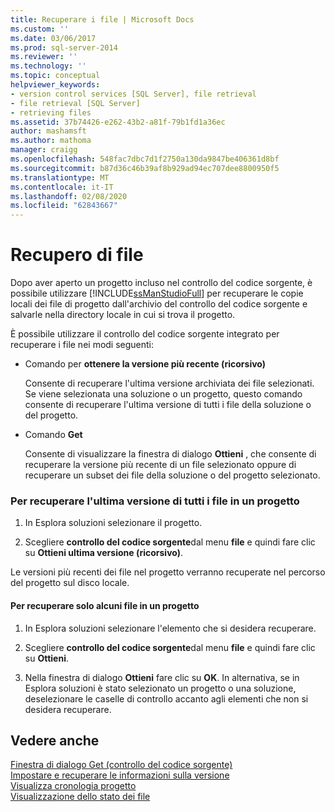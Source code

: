 ```yaml
---
title: Recuperare i file | Microsoft Docs
ms.custom: ''
ms.date: 03/06/2017
ms.prod: sql-server-2014
ms.reviewer: ''
ms.technology: ''
ms.topic: conceptual
helpviewer_keywords:
- version control services [SQL Server], file retrieval
- file retrieval [SQL Server]
- retrieving files
ms.assetid: 37b74426-e262-43b2-a81f-79b1fd1a36ec
author: mashamsft
ms.author: mathoma
manager: craigg
ms.openlocfilehash: 548fac7dbc7d1f2750a130da9847be406361d8bf
ms.sourcegitcommit: b87d36c46b39af8b929ad94ec707dee8800950f5
ms.translationtype: MT
ms.contentlocale: it-IT
ms.lasthandoff: 02/08/2020
ms.locfileid: "62843667"
---
```

# <a name="retrieve-files"></a>Recupero di file
  Dopo aver aperto un progetto incluso nel controllo del codice sorgente, è possibile utilizzare [!INCLUDE[ssManStudioFull](../includes/ssmanstudiofull-md.md)] per recuperare le copie locali dei file di progetto dall'archivio del controllo del codice sorgente e salvarle nella directory locale in cui si trova il progetto.  
  
 È possibile utilizzare il controllo del codice sorgente integrato per recuperare i file nei modi seguenti:  
  
-   Comando per **ottenere la versione più recente (ricorsivo)**  
  
     Consente di recuperare l'ultima versione archiviata dei file selezionati. Se viene selezionata una soluzione o un progetto, questo comando consente di recuperare l'ultima versione di tutti i file della soluzione o del progetto.  
  
-   Comando **Get**  
  
     Consente di visualizzare la finestra di dialogo **Ottieni** , che consente di recuperare la versione più recente di un file selezionato oppure di recuperare un subset dei file della soluzione o del progetto selezionato.  
  
### <a name="to-retrieve-the-latest-version-of-all-the-files-in-a-project"></a>Per recuperare l'ultima versione di tutti i file in un progetto  
  
1.  In Esplora soluzioni selezionare il progetto.  
  
2.  Scegliere **controllo del codice sorgente**dal menu **file** e quindi fare clic su **Ottieni ultima versione (ricorsivo)**.  
  
 Le versioni più recenti dei file nel progetto verranno recuperate nel percorso del progetto sul disco locale.  
  
#### <a name="to-retrieve-only-certain-files-in-a-project"></a>Per recuperare solo alcuni file in un progetto  
  
1.  In Esplora soluzioni selezionare l'elemento che si desidera recuperare.  
  
2.  Scegliere **controllo del codice sorgente**dal menu **file** e quindi fare clic su **Ottieni**.  
  
3.  Nella finestra di dialogo **Ottieni** fare clic su **OK**. In alternativa, se in Esplora soluzioni è stato selezionato un progetto o una soluzione, deselezionare le caselle di controllo accanto agli elementi che non si desidera recuperare.  
  
## <a name="see-also"></a>Vedere anche  
 [Finestra di dialogo Get &#40;controllo del codice sorgente&#41;](../../2014/database-engine/get-dialog-box-source-control.md)   
 [Impostare e recuperare le informazioni sulla versione](../../2014/database-engine/set-and-retrieve-version-information.md)   
 [Visualizza cronologia progetto](../../2014/database-engine/view-project-history.md)   
 [Visualizzazione dello stato dei file](../../2014/database-engine/view-file-status.md)  
  
  
